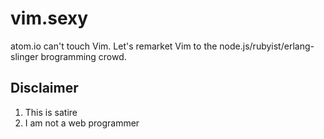 # vim.sexy

atom.io can't touch Vim. Let's remarket Vim to the
node.js/rubyist/erlang-slinger brogramming crowd.

## Disclaimer

1. This is satire
2. I am not a web programmer
